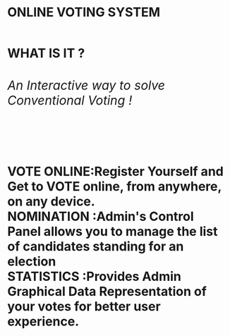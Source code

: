 
<br><br><h1><b>ONLINE VOTING SYSTEM<b><h2>
  <h4><b>WHAT IS IT ?<b></h4>
    <h6>An Interactive way to solve Conventional Voting !</h6><br>
     <p>VOTE ONLINE:Register Yourself and Get to VOTE online, from anywhere, on any device.<br>
     NOMINATION :Admin's Control Panel allows you to manage the list of candidates standing for an election<br>
     STATISTICS :Provides Admin Graphical Data Representation of your votes for better user experience.<br></p>
 
  

